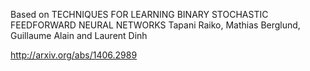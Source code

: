 Based on TECHNIQUES FOR LEARNING BINARY STOCHASTIC FEEDFORWARD NEURAL NETWORKS
Tapani Raiko, Mathias Berglund, Guillaume Alain and Laurent Dinh

http://arxiv.org/abs/1406.2989
